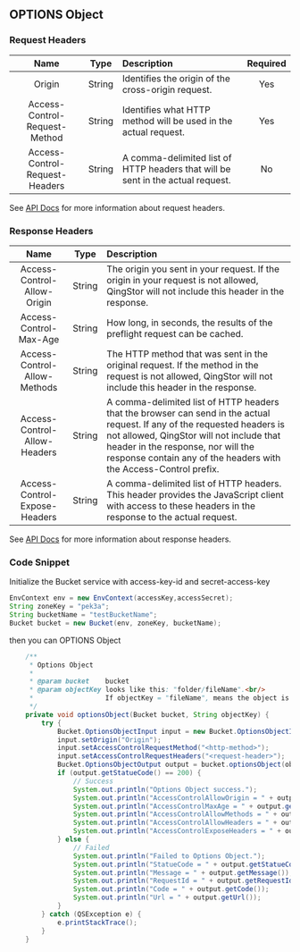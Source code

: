 ## OPTIONS Object

### Request Headers

|              Name              |  Type  | Description                                                                     | Required |
| :----------------------------: | :----: | :------------------------------------------------------------------------------ | :------: |
|             Origin             | String | Identifies the origin of the cross-origin request.                              |   Yes    |
| Access-Control-Request-Method  | String | Identifies what HTTP method will be used in the actual request.                 |   Yes    |
| Access-Control-Request-Headers | String | A comma-delimited list of HTTP headers that will be sent in the actual request. |    No    |

See [API Docs](https://docs.qingcloud.com/qingstor/api/object/options.html) for more information about request headers.

### Response Headers

|             Name              |  Type  | Description                                                                                                                                                                                                                                                                     |
| :---------------------------: | :----: | :------------------------------------------------------------------------------------------------------------------------------------------------------------------------------------------------------------------------------------------------------------------------------ |
|  Access-Control-Allow-Origin  | String | The origin you sent in your request. If the origin in your request is not allowed, QingStor will not include this header in the response.                                                                                                                                       |
|    Access-Control-Max-Age     | String | How long, in seconds, the results of the preflight request can be cached.                                                                                                                                                                                                       |
| Access-Control-Allow-Methods  | String | The HTTP method that was sent in the original request. If the method in the request is not allowed, QingStor will not include this header in the response.                                                                                                                      |
| Access-Control-Allow-Headers  | String | A comma-delimited list of HTTP headers that the browser can send in the actual request. If any of the requested headers is not allowed, QingStor will not include that header in the response, nor will the response contain any of the headers with the Access-Control prefix. |
| Access-Control-Expose-Headers | String | A comma-delimited list of HTTP headers. This header provides the JavaScript client with access to these headers in the response to the actual request.                                                                                                                          |

See [API Docs](https://docs.qingcloud.com/qingstor/api/object/options.html) for more information about response headers.

### Code Snippet

Initialize the Bucket service with access-key-id and secret-access-key

```java
EnvContext env = new EnvContext(accessKey,accessSecret);
String zoneKey = "pek3a";
String bucketName = "testBucketName";
Bucket bucket = new Bucket(env, zoneKey, bucketName);

```

then you can OPTIONS Object

```java
    /**
     * Options Object
     *
     * @param bucket    bucket
     * @param objectKey looks like this: "folder/fileName".<br/>
     *                  If objectKey = "fileName", means the object is in the bucket's root folder.
     */
    private void optionsObject(Bucket bucket, String objectKey) {
        try {
            Bucket.OptionsObjectInput input = new Bucket.OptionsObjectInput();
            input.setOrigin("Origin");
            input.setAccessControlRequestMethod("<http-method>");
            input.setAccessControlRequestHeaders("<request-header>");
            Bucket.OptionsObjectOutput output = bucket.optionsObject(objectKey, input);
            if (output.getStatueCode() == 200) {
                // Success
                System.out.println("Options Object success.");
                System.out.println("AccessControlAllowOrigin = " + output.getAccessControlAllowOrigin());
                System.out.println("AccessControlMaxAge = " + output.getAccessControlMaxAge());
                System.out.println("AccessControlAllowMethods = " + output.getAccessControlAllowMethods());
                System.out.println("AccessControlAllowHeaders = " + output.getAccessControlAllowHeaders());
                System.out.println("AccessControlExposeHeaders = " + output.getAccessControlExposeHeaders());
            } else {
                // Failed
                System.out.println("Failed to Options Object.");
                System.out.println("StatueCode = " + output.getStatueCode());
                System.out.println("Message = " + output.getMessage());
                System.out.println("RequestId = " + output.getRequestId());
                System.out.println("Code = " + output.getCode());
                System.out.println("Url = " + output.getUrl());
            }
        } catch (QSException e) {
            e.printStackTrace();
        }
    }
```
